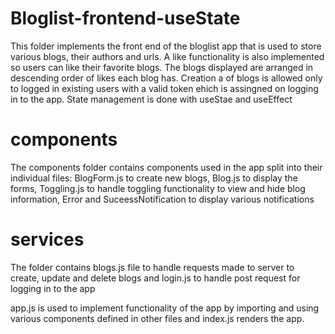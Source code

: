 # Bloglist-frontend-useState

This folder implements the front end of the bloglist app that is used to store various blogs, their authors and urls. A like functionality is also implemented so users can like their favorite blogs. The blogs displayed are arranged in descending order of likes each blog has. Creation a of blogs is allowed only to logged in existing users with a valid token ehich is assingned on logging in to the app. State management is done with useStae and useEffect

# components

The components folder contains components used in the app split into their individual files: BlogForm.js to create new blogs, Blog.js to display the forms, Toggling.js to handle toggling functionality to view and hide blog information, Error and SuceessNotification to display various notifications

# services

The folder contains blogs.js file to handle requests made to server to create, update and delete blogs and login.js to handle post request for logging in to the app

app.js is used to implement functionality of the app by importing and using various components defined in other files and index.js renders the app.
